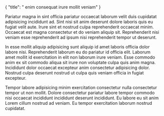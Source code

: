 {
  "title": " enim consequat irure mollit veniam"
}

Pariatur magna in sint officia pariatur occaecat laborum velit duis cupidatat adipisicing incididunt ad. Sint nisi sit anim deserunt dolore laboris quis eu fugiat velit aute. Irure sint et nostrud culpa reprehenderit occaecat minim. Occaecat est magna consectetur et do veniam aliquip sit. Reprehenderit nisi veniam esse reprehenderit ad ipsum nisi reprehenderit tempor ut deserunt.

In esse mollit aliquip adipisicing sunt aliquip id amet laboris officia dolor labore nisi. Reprehenderit laborum eu do pariatur id officia elit. Laborum amet mollit id exercitation in elit non laborum irure veniam. Esse commodo anim ex sit commodo aliqua sit irure non voluptate culpa quis anim magna. Incididunt dolor occaecat excepteur anim consectetur adipisicing dolor. Nostrud culpa deserunt nostrud ut culpa quis veniam officia in fugiat excepteur.

Tempor labore adipisicing minim exercitation consectetur nulla consectetur tempor ut non mollit. Dolore consectetur pariatur labore tempor commodo nisi occaecat incididunt incididunt deserunt incididunt. Eu labore eu sit anim Lorem cillum nostrud ad veniam. Eu tempor exercitation laborum nostrud cupidatat.